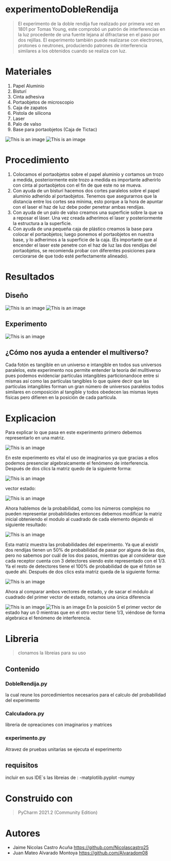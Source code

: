 # experimentoDobleRendija
>El experimento de la doble rendija fue realizado por primera vez en 1801 por Tomas Young, este comprobó un patrón de interferencias en la luz procedente de una fuente lejana al difractarse en el paso por dos rejillas. El experimento también puede realizarse con electrones, protones o neutrones, produciendo patrones de interferencia similares a los obtenidos cuando se realiza con luz.
# Materiales
1.	Papel Aluminio
2.	Bisturí
3.	Cinta adhesiva
4.	Portaobjetos de microscopio
5.	Caja de zapatos
6.	Pistola de silicona
7.	Laser
8.	Palo de valso
9.	Base para portaobjetos (Caja de Tictac)

![This is an image](https://github.com/Alvaradom08/experimentoDobleRendija/blob/master/Imagenes/WhatsApp%20Image%202022-10-04%20at%201.55.01%20PM.jpeg)
![This is an image](https://github.com/Alvaradom08/experimentoDobleRendija/blob/master/Imagenes/WhatsApp%20Image%202022-10-04%20at%2012.41.54%20PM.jpeg)
# Procedimiento
1.	Colocamos el portaobjetos sobre el papel aluminio y cortamos un trozo a medida, posteriormente este trozo a medida es importante adherirlo con cinta al portaobjetos con el fin de que este no se mueva.
2.	Con ayuda de un bisturí hacemos dos cortes paralelos sobre el papel aluminio adherido al portaobjetos. Tenemos que asegurarnos que la distancia entre los cortes sea mínima, esto porque a la hora de apuntar con el laser el haz de luz debe poder penetrar ambas rendijas.
3.	Con ayuda de un palo de valso creamos una superficie sobre la que va a reposar el láser. Una vez creada adherimos el laser y posteriormente la estructura a la superficie.
4.	 Con ayuda de una pequeña caja de plástico creamos la base para colocar el portaobjetos; luego ponemos el portaobjetos en nuestra base, y lo adherimos a la superficie de la caja. (Es importante que al encender el laser este penetre con el haz de luz las dos rendijas del portaobjetos, se recomienda probar con diferentes posiciones para cerciorarse de que todo esté perfectamente alineado).
# Resultados

## Diseño

![This is an image](https://github.com/Alvaradom08/experimentoDobleRendija/blob/master/Imagenes/WhatsApp%20Image%202022-10-04%20at%206.01.06%20PM.jpeg)
![This is an image](https://github.com/Alvaradom08/experimentoDobleRendija/blob/master/Imagenes/WhatsApp%20Image%202022-10-04%20at%206.01.08%20PM%20(1).jpeg)

## Experimento

![This is an image](https://github.com/Alvaradom08/experimentoDobleRendija/blob/master/Imagenes/WhatsApp%20Image%202022-10-04%20at%202.19.13%20PM.jpeg)

## ¿Cómo nos ayuda a entender el multiverso?

Cada fotón es tangible en un universo e intangible en todos sus universos paralelos, este experimento nos permite entender la teoría del mulltiverso pues podemos evidenciar partículas intangibles particionandoce entre si mismas así como las partículas tangibles lo que quiere decir que las partículas intangibles forman un gran número de universos paralelos todos similares en composición al tangible y todos obedecen las mismas leyes físicas pero difieren en la posición de cada partícula.

# Explicacion

Para explicar lo que pasa en este experimento primero debemos representarlo en una matriz.

![This is an image](https://github.com/Alvaradom08/experimentoDobleRendija/blob/master/Imagenes/matrizImaginaria.png)

En este experimento es vital el uso de imaginarios ya que gracias a ellos podemos presenciar algebraicamente el fenómeno de interferencia. 
Después de dos clics la matriz quedo de la siguiente forma:

![This is an image](https://github.com/Alvaradom08/experimentoDobleRendija/blob/master/Imagenes/matrizImaginariaDosClicks.png)

vector estado:

![This is an image](https://github.com/Alvaradom08/experimentoDobleRendija/blob/master/Imagenes/vectorEstadoImaginario.png)

Ahora hablemos de la probabilidad, como los números complejos no pueden representar probabilidades entonces debemos modificar la matriz inicial obteniendo el modulo al cuadrado de cada elemento dejando el siguiente resultado:

![This is an image](https://github.com/Alvaradom08/experimentoDobleRendija/blob/master/Imagenes/matrizProbabilistica.png)

Esta matriz muestra las probabilidades del experimento. Ya que al existir dos rendijas tienen un 50% de probabilidad de pasar por alguna de las dos, pero no sabemos por cuál de los dos pasos, mientras que al considerar que cada receptor cuenta con 3 detectores siendo este representado con el 1/3. Ya el resto de detectores tiene el 100% de probabilidad de que el fotón se quede ahí.
Después de dos clics esta matriz queda de la siguiente forma:

![This is an image](https://github.com/Alvaradom08/experimentoDobleRendija/blob/master/Imagenes/matrizProbabilisticaDosClicks.png)

Ahora al comparar ambos vectores de estado, y de sacar el módulo al cuadrado del primer vector de estado, notamos una única diferencia

![This is an image](https://github.com/Alvaradom08/experimentoDobleRendija/blob/master/Imagenes/vectorEstadoImaginarioModuloAlCuadrado.png) ![This is an image](https://github.com/Alvaradom08/experimentoDobleRendija/blob/master/Imagenes/vectorEstadoProbabilistico.png)
En la posición 5 el primer vector de estado hay un 0 mientras que en el otro vector tiene 1/3, viéndose de forma algebraica el fenómeno de interferencia.
# Libreria 
> clonamos la libreias para su uso
## Contenido
### DobleRendija.py
la cual reune los porcedimientos necesarios para el calculo del probabilidad del experimento 
### Calculadora.py
libreria de opreaciones con imaginarios y matrices
### experimento.py
Atravez de pruebas unitarias se ejecuta el experimento 
## requisitos 
incluir en sus IDE´s las libreias de :
-matplotlib.pyplot 
-numpy
# Construido con
> PyCharm 2021.2 (Community Edition)
# Autores
- Jaime Nicolas Castro Acuña https://github.com/Nicolascastro25
- Juan Mateo Alvarado Montoya https://github.com/Alvaradom08


